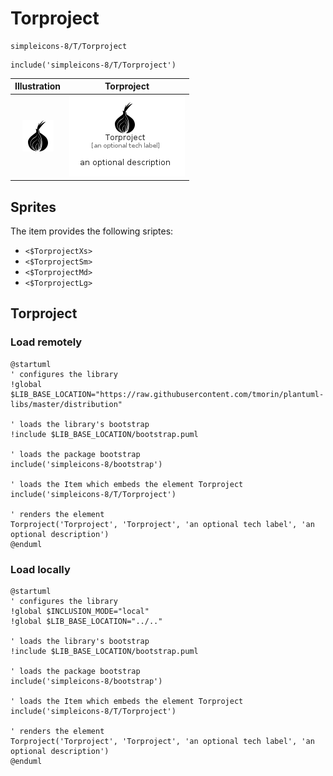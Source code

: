 # Torproject


```text
simpleicons-8/T/Torproject
```

```text
include('simpleicons-8/T/Torproject')
```



| Illustration | Torproject |
| :---: | :---: |
| ![illustration for Illustration](../../simpleicons-8/T/Torproject.png) | ![illustration for Torproject](../../simpleicons-8/T/Torproject.Local.png) |



## Sprites
The item provides the following sriptes:

- `<$TorprojectXs>`
- `<$TorprojectSm>`
- `<$TorprojectMd>`
- `<$TorprojectLg>`





## Torproject

### Load remotely
```plantuml
@startuml
' configures the library
!global $LIB_BASE_LOCATION="https://raw.githubusercontent.com/tmorin/plantuml-libs/master/distribution"

' loads the library's bootstrap
!include $LIB_BASE_LOCATION/bootstrap.puml

' loads the package bootstrap
include('simpleicons-8/bootstrap')

' loads the Item which embeds the element Torproject
include('simpleicons-8/T/Torproject')

' renders the element
Torproject('Torproject', 'Torproject', 'an optional tech label', 'an optional description')
@enduml
```

### Load locally
```plantuml
@startuml
' configures the library
!global $INCLUSION_MODE="local"
!global $LIB_BASE_LOCATION="../.."

' loads the library's bootstrap
!include $LIB_BASE_LOCATION/bootstrap.puml

' loads the package bootstrap
include('simpleicons-8/bootstrap')

' loads the Item which embeds the element Torproject
include('simpleicons-8/T/Torproject')

' renders the element
Torproject('Torproject', 'Torproject', 'an optional tech label', 'an optional description')
@enduml
```

